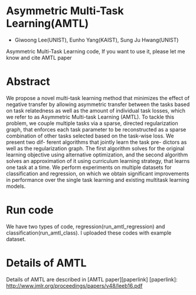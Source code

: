 # Asymmetric Multi-Task Learning(AMTL)
* Giwoong Lee(UNIST), Eunho Yang(KAIST), Sung Ju Hwang(UNIST)

Asymmetric Multi-Task Learning code, If you want to use it, please let me know and cite AMTL paper

# Abstract
We propose a novel multi-task learning method that minimizes the effect of negative transfer by allowing asymmetric transfer between the tasks based on task relatedness as well as the amount of individual task losses, which we refer to as Asymmetric Multi-task Learning (AMTL).
To tackle this problem, we couple multiple tasks via a sparse, directed regularization graph, 
that enforces each task parameter to be reconstructed as a sparse combination of other tasks selected based on the task-wise loss. 
We present two dif- ferent algorithms that jointly learn the task pre- dictors as well as the regularization graph. 
The first algorithm solves for the original learning objective using alternative optimization, 
and the second algorithm solves an approximation of it using curriculum learning strategy, that learns one task at a time. We perform experiments on multiple datasets for classification and regression, 
on which we obtain significant improvements in performance over the single task learning and existing multitask learning models.

# Run code
We have two types of code, regression(run_amtl_regression) and classification(run_amtl_class). I uploaded these codes with example dataset. 

# Details of AMTL
Details of AMTL are described in [AMTL paper][paperlink]
[paperlink]: http://www.jmlr.org/proceedings/papers/v48/leeb16.pdf
